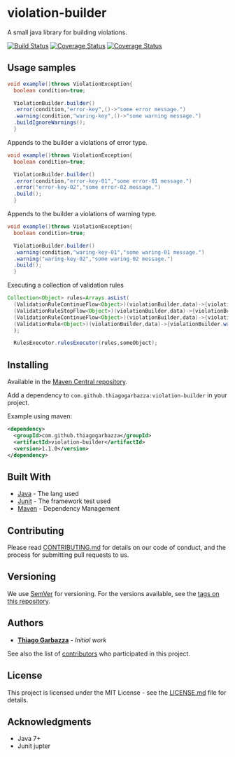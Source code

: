# violation-builder
A small java library for building violations.

[![Build Status](https://api.travis-ci.com/thiagogarbazza/violation-builder.svg?branch=master)](https://travis-ci.com/thiagogarbazza/violation-builder)
[![Coverage Status](https://sonarcloud.io/api/project_badges/measure?project=com.github.thiagogarbazza:violation-builder&metric=alert_status)](https://sonarcloud.io/dashboard?id=com.github.thiagogarbazza:violation-builder)
[![Coverage Status](https://sonarcloud.io/api/project_badges/measure?project=com.github.thiagogarbazza:violation-builder&metric=coverage)](https://sonarcloud.io/dashboard?id=com.github.thiagogarbazza:violation-builder)

## Usage samples

```java
void example()throws ViolationException{
  boolean condition=true;

  ViolationBuilder.builder()
  .error(condition,"error-key",()->"some error message.")
  .warning(condition,"waring-key",()->"some warning message.")
  .buildIgnoreWarnings();
  }
```

Appends to the builder a violations of error type.

```java
void example()throws ViolationException{
  boolean condition=true;

  ViolationBuilder.builder()
  .error(condition,"error-key-01","some error-01 message.")
  .error("error-key-02","some error-02 message.")
  .build();
  }
```

Appends to the builder a violations of warning type.

```java
void example()throws ViolationException{
  boolean condition=true;

  ViolationBuilder.builder()
  .warning(condition,"waring-key-01","some waring-01 message.")
  .warning("waring-key-02","some waring-02 message.")
  .build();
  }
```

Executing a collection of validation rules

```java
Collection<Object> rules=Arrays.asList(
  (ValidationRuleContinueFlow<Object>)(violationBuilder,data)->{violationBuilder.warning(condition,"waring-key-01","some waring-01 message.")}),
  (ValidationRuleStopFlow<Object>)(violationBuilder,data)->{violationBuilder.error(condition,"error-key-01","some error-01 message.")}),
  (ValidationRuleContinueFlow<Object>)(violationBuilder,data)->{violationBuilder.warning(condition,"error-key-01","some error-01 message.")}),
  (ValidationRule<Object>)(violationBuilder,data)->{violationBuilder.warning(condition,"error-key-01","some error-01 message.");return Rulesflow.CONTINUE;}),
  );

  RulesExecutor.rulesExecutor(rules,someObject);
```

## Installing

Available in the [Maven Central repository].

Add a dependency to `com.github.thiagogarbazza:violation-builder` in your project.

Example using maven:
```xml
<dependency>
  <groupId>com.github.thiagogarbazza</groupId>
  <artifactId>violation-builder</artifactId>
  <version>1.1.0</version>
</dependency>
```

## Built With

- [Java](https://www.java.com/) - The lang used
- [Junit](https://junit.org/junit5/) - The framework test used
- [Maven](https://maven.apache.org/) - Dependency Management

## Contributing

Please read [CONTRIBUTING.md](CONTRIBUTING.md) for details on our code of conduct, and the process for submitting pull requests to us.

## Versioning

We use [SemVer](http://semver.org/) for versioning. For the versions available, see the [tags on this repository].

## Authors

- **[Thiago Garbazza](https://github.com/thiagogarbazza)** - *Initial work*

See also the list of [contributors] who participated in this project.

## License

This project is licensed under the MIT License - see the [LICENSE.md](LICENSE.md) file for details.

## Acknowledgments

- Java 7+
- Junit jupter


[contributors]: (https://github.com/thiagogarbazza/violation-builder/contributors)
[tags on this repository]: https://github.com/thiagogarbazza/violation-builder/tags

[Maven Central repository]: http://mvnrepository.com/artifact/com.github.thiagogarbazza/violation-builder
